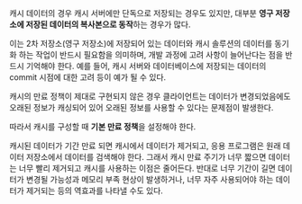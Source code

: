캐시 데이터의 경우 캐시 서버에만 단독으로 저장되는 경우도 있지만, 대부분 **영구 저장소에 저장된 데이터의 복사본으로 동작**하는 경우가 많다.

이는 2차 저장소(영구 저장소)에 저장되어 있는 데이터와 캐시 솔루션의 데이터를 동기화 하는 작업이 반드시 필요함을 의미하며, 개발 과정에 고려 사항이 늘어난다는 점을 반드시 기억해야 한다.
예를 들어, 캐시 서버와 데이터베이스에 저장되는 데이터의 commit 시점에 대한 고려 등이 예가 될 수 있다.

캐시의 만료 정책이 제대로 구현되지 않은 경우 클라이언트는 데이터가 변경되었음에도 오래된 정보가 캐싱되어 있어 오래된 정보를 사용할 수 있다는 문제점이 발생한다.

따라서 캐시를 구성할 때 **기본 만료 정책**을 설정해야 한다.

캐시된 데이터가 기간 만료 되면 캐시에서 데이터가 제거되고, 응용 프로그램은 원래 데이터 저장소에서 데이터를 검색해야 한다.
그래서 캐시 만료 주기가 너무 짧으면 데이터는 너무 빨리 제거되고 캐시를 사용하는 이점은 줄어든다.
반대로 너무 기간이 길면 데이터가 변경될 가능성과 메모리 부족 현상이 발생하거나, 너무 자주 사용되어야 하는 데이터가 제거되는 등의 역효과를 나타낼 수도 있다.
